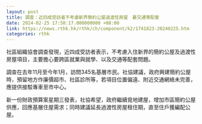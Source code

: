 ```yaml
---
layout: post
title: 調查：近四成受訪者不考慮新界簡約公屋過渡性房屋　憂交通等配套
date: 2024-02-25 17:58:17.000000000 +08:00
link: https://news.rthk.hk/rthk/ch/component/k2/1741823-20240225.htm
categories: rthk
---
```


社區組織協會調查發現，近四成受訪者表示，不考慮入住新界的簡約公屋及過渡性房屋項目，主要擔心要跨區就業與就學、以及交通等配套問題。

調查在去年11月至今年1月，訪問345名基層市民。社協建議，政府興建簡約公屋時，預留地方作廉價超市、社區診所等，若項目位置偏遠、附近交通網絡未完善，應提供接駁專車至市中心。

新一份財政預算案星期三發表，社協希望，政府繼續覓地建屋，增加市區簡約公屋供應，回應基層住屋需求；同時建議延長過渡性房屋租住期，直至住戶獲編配公屋。
